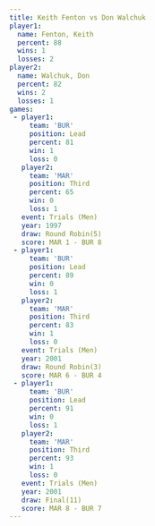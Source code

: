 ```yaml
---
title: Keith Fenton vs Don Walchuk
player1:             
  name: Fenton, Keith
  percent: 88        
  wins: 1            
  losses: 2          
player2:             
  name: Walchuk, Don 
  percent: 82        
  wins: 2            
  losses: 1          
games:
 - player1:        
     team: 'BUR'   
     position: Lead
     percent: 81   
     win: 1        
     loss: 0       
   player2:         
     team: 'MAR'    
     position: Third
     percent: 65    
     win: 0         
     loss: 1        
   event: Trials (Men) 
   year: 1997          
   draw: Round Robin(5)
   score: MAR 1 - BUR 8
 - player1:        
     team: 'BUR'   
     position: Lead
     percent: 89   
     win: 0        
     loss: 1       
   player2:         
     team: 'MAR'    
     position: Third
     percent: 83    
     win: 1         
     loss: 0        
   event: Trials (Men) 
   year: 2001          
   draw: Round Robin(3)
   score: MAR 6 - BUR 4
 - player1:        
     team: 'BUR'   
     position: Lead
     percent: 91   
     win: 0        
     loss: 1       
   player2:         
     team: 'MAR'    
     position: Third
     percent: 93    
     win: 1         
     loss: 0        
   event: Trials (Men) 
   year: 2001          
   draw: Final(11)     
   score: MAR 8 - BUR 7
---
```

